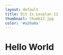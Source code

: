 ```yaml
---
layout: default
title: Dit Is Lesplan 12
thumbnail: thumb12.jpg
color: '#a20a0a'
---
```


# Hello World
